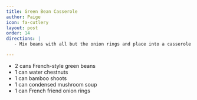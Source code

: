 ```yaml
---
title: Green Bean Casserole
author: Paige
icon: fa-cutlery
layout: post
order: 14
directions: |
   - Mix beans with all but the onion rings and place into a casserole dish. Bake at 350° for 20 minutes. Add onion rings and bake for 10 more minutes.

---
```


<ul>
	<li>2 cans French-style green beans</li>
	<li>1 can water chestnuts</li>
	<li>1 can bamboo shoots</li>
	<li>1 can condensed mushroom soup</li>
	<li>1 can French friend onion rings</li>
</ul>
